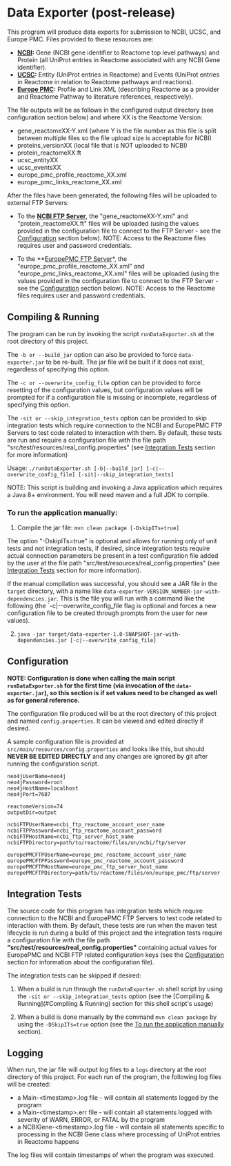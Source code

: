 # Data Exporter (post-release)

This program will produce data exports for submission to NCBI, UCSC, and Europe PMC.  Files provided to these resources
are:
* **<a href="https://www.ncbi.nlm.nih.gov/">NCBI</a>:** Gene (NCBI gene identifier to Reactome top level pathways) and Protein (all UniProt entries in Reactome
 associated with any NCBI Gene identifier).
* **<a href="https://www.genome.ucsc.edu/">UCSC</a>:** Entity (UniProt entries in Reactome) and Events (UniProt entries in Reactome in relation to Reactome 
pathways and reactions).
* **<a href="https://europepmc.org/">Europe PMC</a>:** Profile and Link XML (describing Reactome as a provider and Reactome Pathway to literature 
references, respectively).

The file outputs will be as follows in the configured output directory (see configuration section below) and where XX 
is the Reactome Version:

* gene_reactomeXX-Y.xml (where Y is the file number as this file is split between multiple files so the file upload 
size is acceptable for NCBI)
* proteins_versionXX (local file that is NOT uploaded to NCBI)
* protein_reactomeXX.ft
* ucsc_entityXX
* ucsc_eventsXX
* europe_pmc_profile_reactome_XX.xml
* europe_pmc_links_reactome_XX.xml

After the files have been generated, the following files will be uploaded to external FTP Servers:

* To the **[NCBI FTP Server](ftp://ftp-private.ncbi.nih.gov)</a>**, the "gene_reactomeXX-Y.xml" and "protein_reactomeXX.ft" files will be uploaded (using the 
values provided in the configuration file to connect to the FTP Server - see the [Configuration](#configuration) 
section below).  NOTE: Access to the Reactome files requires user
and password credentials.

* To the **[EuropePMC FTP Server](ftp://labslink.ebi.ac.uk)*, the "europe_pmc_profile_reactome_XX.xml" and "europe_pmc_links_reactome_XX.xml" 
files will be uploaded (using the values provided in the configuration file to connect to the FTP Server - see the 
[Configuration](#configuration) section below).  NOTE: Access to
the Reactome files requires user and password credentials.

## Compiling & Running

The program can be run by invoking the script `runDataExporter.sh` at the root directory of this project.

The `-b or --build_jar` option can also be provided to force `data-exporter.jar` to be re-built.  The jar file
will be built if it does not exist, regardless of specifying this option.

The `-c or --overwrite_config_file` option can be provided to force resetting of the configuration values, but
configuration values will be prompted for if a configuration file is missing or incomplete, regardless of specifying 
this option.

The `-sit or --skip_integration_tests` option can be provided to skip integration tests which require connection to the
NCBI and EuropePMC FTP Servers to test code related to interaction with them.  By default, these tests are run and 
require a configuration file with the file path "src/test/resources/real_config.properties" (see 
[Integration Tests](#integration-tests) section for more information)

Usage: `./runDataExporter.sh [-b|--build_jar] [-c|--overwrite_config_file] [-sit|--skip_integration_tests]`

NOTE: This script is building and invoking a Java application which requires a Java 8+ environment. You will need 
maven and a full JDK to compile.

### To run the application manually:

1. Compile the jar file: `mvn clean package [-DskipITs=true]`

The option "-DskipITs=true" is optional and allows for running only of unit tests and not integration tests, if 
desired, since integration tests require actual connection parameters be present in a test configuration file added
by the user at the file path "src/test/resources/real_config.properties" (see [Integration Tests](#integration-tests)
section for more information).

If the manual compilation was successful, you should see a JAR file in the `target` directory, with a name like 
`data-exporter-VERSION_NUMBER-jar-with-dependencies.jar`. This is the file you will run with a command like the 
following (the `-c|--overwrite_config_file flag is optional and forces a new configuration file to be created through
prompts from the user for new values).

2. `java -jar target/data-exporter-1.0-SNAPSHOT-jar-with-dependencies.jar [-c|--overwrite_config_file]`

## Configuration

**NOTE: Configuration is done when calling the main script `runDataExporter.sh` for the first time (via invocation of
the `data-exporter.jar`), so this section is if set values need to be changed as well as for general reference.**

The configuration file produced will be at the root directory of this project and named `config.properties`.  It can 
be viewed and edited directly if desired.

A sample configuration file is provided at `src/main/resources/config.properties` and looks like this, but should 
**NEVER BE EDITED DIRECTLY** and any changes are ignored by git after running the configuration script.

```
neo4jUserName=neo4j
neo4jPassword=root
neo4jHostName=localhost
neo4jPort=7687

reactomeVersion=74
outputDir=output

ncbiFTPUserName=ncbi_ftp_reactome_account_user_name
ncbiFTPPassword=ncbi_ftp_reactome_account_password
ncbiFTPHostName=ncbi_ftp_server_host_name
ncbiFTPDirectory=path/to/reactome/files/on/ncbi/ftp/server

europePMCFTPUserName=europe_pmc_reactome_account_user_name
europePMCFTPPassword=europe_pmc_reactome_account_password
europePMCFTPHostName=europe_pmc_ftp_server_host_name
europePMCFTPDirectory=path/to/reactome/files/on/europe_pmc/ftp/server
```

## Integration Tests

The source code for this program has integration tests which require connection to the NCBI and EuropePMC FTP Servers 
to test code related to interaction with them.  By default, these tests are run when the maven test lifecycle is run
during a build of this project and the integration tests require a configuration file with the file path 
**"src/test/resources/real_config.properties"** containing actual values for EuropePMC and NCBI FTP related
configuration keys (see the [Configuration](#configuration) section for information about the configuration file).

The integration tests can be skipped if desired:
 
1) When a build is run through the `runDataExporter.sh` shell script by using the `-sit or --skip_integration_tests`
option (see the [Compiling & Running](#Compiling & Running) section for this shell script's usage)

2) When a build is done manually by the command `mvn clean package` by using the `-DSkipITs=true` option (see the
[To run the application manually](#to-run-the-application-manually) section).

## Logging

When run, the jar file will output log files to a `logs` directory at the root directory of this project.  For each 
run of the program, the following log files will be created:
* a Main-\<timestamp>.log file - will contain all statements logged by the program
* a Main-\<timestamp>.err file - will contain all statements logged with severity of WARN, ERROR, or FATAL by the 
program
* a NCBIGene-\<timestamp>.log file - will contain all statements specific to processing in the NCBI Gene class where 
processing of UniProt entries in Reactome happens

The log files will contain timestamps of when the program was executed.